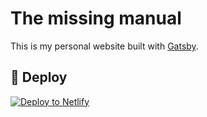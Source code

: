 # The missing manual

This is my personal website built with [Gatsby](https://www.gatsbyjs.org/).

## 💫 Deploy

[![Deploy to Netlify](https://www.netlify.com/img/deploy/button.svg)](https://app.netlify.com/start/deploy?repository=https://github.com/meeroslav/missing.manual)
